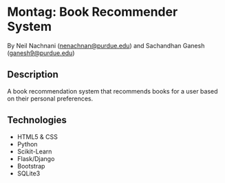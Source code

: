 # Montag: Book Recommender System #

By Neil Nachnani (nenachnan@purdue.edu) and Sachandhan Ganesh (ganesh9@purdue.edu)

## Description ##

A book recommendation system that recommends books for a user based on their personal preferences.

## Technologies ##

- HTML5 & CSS
- Python
- Scikit-Learn
- Flask/Django
- Bootstrap
- SQLite3
